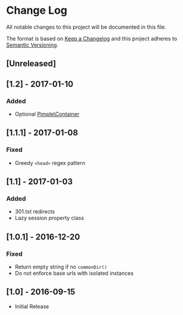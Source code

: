 # Change Log
All notable changes to this project will be documented in this file.

The format is based on [Keep a Changelog](http://keepachangelog.com/) 
and this project adheres to [Semantic Versioning](http://semver.org/).

## [Unreleased]

## [1.2] - 2017-01-10
### Added
- Optional [Pimple\Container](http://pimple.sensiolabs.org/)

## [1.1.1] - 2017-01-08
### Fixed
- Greedy ``<head>`` regex pattern

## [1.1] - 2017-01-03
### Added
- 301.txt redirects
- Lazy session property class

## [1.0.1] - 2016-12-20
### Fixed
- Return empty string if no ``commonDir()``
- Do not enforce base urls with isolated instances

## [1.0] - 2016-09-15
- Initial Release
